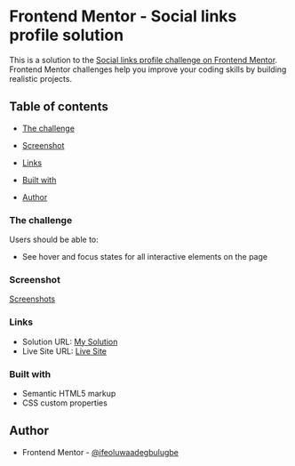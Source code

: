 # Frontend Mentor - Social links profile solution

This is a solution to the [Social links profile challenge on Frontend Mentor](https://www.frontendmentor.io/challenges/social-links-profile-UG32l9m6dQ). Frontend Mentor challenges help you improve your coding skills by building realistic projects. 

## Table of contents


  - [The challenge](#the-challenge)
  - [Screenshot](#screenshot)
  - [Links](#links)

  - [Built with](#built-with)
 
- [Author](#author)


### The challenge

Users should be able to:

- See hover and focus states for all interactive elements on the page

### Screenshot

[Screenshots](Screenshots.png)



### Links

- Solution URL: [My Solution](https://www.frontendmentor.io/solutions/social-links-profile-OYDjOqnvud)
- Live Site URL: [Live Site](https://ifeoluwaadegbulugbe.github.io/sociallinksprofile.github.io/)

### Built with

- Semantic HTML5 markup
- CSS custom properties




## Author

- Frontend Mentor - [@ifeoluwaadegbulugbe](https://www.frontendmentor.io/profile/ifeoluwaadegbulugbe)
